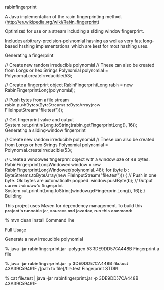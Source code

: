 rabinfingerprint

A Java implementation of the rabin fingerprinting method. (http://en.wikipedia.org/wiki/Rabin_fingerprint)

Optimized for use on a stream including a sliding window fingerprint.

Includes arbitrary-precision-polynomial hashing as well as very fast long-based hashing implementations, which are best for most hashing uses.

Generating a fingerprint

// Create new random irreducible polynomial
// These can also be created from Longs or hex Strings
Polynomial polynomial = Polynomial.createIrreducible(53);

// Create a fingerprint object
RabinFingerprintLong rabin = new RabinFingerprintLong(polynomial);

// Push bytes from a file stream
rabin.pushBytes(ByteStreams.toByteArray(new FileInputStream("file.test")));

// Get fingerprint value and output
System.out.println(Long.toString(rabin.getFingerprintLong(), 16));
Generating a sliding-window fingerprint

// Create new random irreducible polynomial
// These can also be created from Longs or hex Strings
Polynomial polynomial = Polynomial.createIrreducible(53);

// Create a windowed fingerprint object with a window size of 48 bytes.
RabinFingerprintLongWindowed window = new RabinFingerprintLongWindowed(polynomial, 48);
for (byte b : ByteStreams.toByteArray(new FileInputStream("file.test"))) {
	// Push in one byte. Old bytes are automatically popped.
	window.pushByte(b);
	// Output current window's fingerprint
	System.out.println(Long.toString(window.getFingerprintLong(), 16));
}
Building

This project uses Maven for dependency management. To build this project's runnable jar, sources and javadoc, run this command:

% mvn clean install
Command line

Full Usage

Generate a new irreducible polynomial

% java -jar rabinfingerprint.jar -polygen 53
3DE9DD57CA448B
Fingerprint a file

% java -jar rabinfingerprint.jar -p 3DE9DD57CA448B file.test
43A39C59491F /[path to file]/file.test
Fingerprint STDIN

% cat file.test | java -jar rabinfingerprint.jar -p 3DE9DD57CA448B
43A39C59491F
